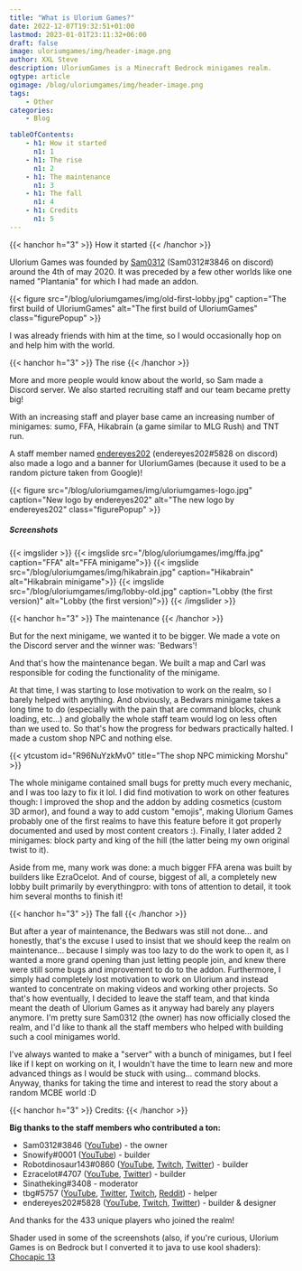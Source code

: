 ```yaml
---
title: "What is Ulorium Games?"
date: 2022-12-07T19:32:51+01:00
lastmod: 2023-01-01T23:11:32+06:00
draft: false
image: uloriumgames/img/header-image.png
author: XXL Steve
description: UloriumGames is a Minecraft Bedrock minigames realm.
ogtype: article
ogimage: /blog/uloriumgames/img/header-image.png
tags:
    - Other
categories:
    - Blog

tableOfContents:
    - h1: How it started
      n1: 1
    - h1: The rise
      n1: 2
    - h1: The maintenance
      n1: 3
    - h1: The fall
      n1: 4
    - h1: Credits
      n1: 5
---
```

{{< hanchor h="3" >}}
How it started
{{< /hanchor >}}

Ulorium Games was founded by [Sam0312](https://www.youtube.com/@Sam0312_) (Sam0312#3846 on discord) around the 4th of may 2020. It was preceded by a few other worlds like one named "Plantania" for which I had made an addon.

{{< figure src="/blog/uloriumgames/img/old-first-lobby.jpg" caption="The first build of UloriumGames" alt="The first build of UloriumGames" class="figurePopup" >}}

I was already friends with him at the time, so I would occasionally hop on and help him with the world.

{{< hanchor h="3" >}}
The rise
{{< /hanchor >}}

More and more people would know about the world, so Sam made a Discord server. We also started recruiting staff and our team became pretty big!

With an increasing staff and player base came an increasing number of minigames: sumo, FFA, Hikabrain (a game similar to MLG Rush) and TNT run.

A staff member named [endereyes202](https://www.youtube.com/@endereyes202) (endereyes202#5828 on discord) also made a logo and a banner for UloriumGames (because it used to be a random picture taken from Google)!

{{< figure src="/blog/uloriumgames/img/uloriumgames-logo.jpg" caption="New logo by endereyes202" alt="The new logo by endereyes202" class="figurePopup" >}}

##### Screenshots

{{< imgslider >}}
  {{< imgslide src="/blog/uloriumgames/img/ffa.jpg" caption="FFA" alt="FFA minigame">}}
  {{< imgslide src="/blog/uloriumgames/img/hikabrain.jpg" caption="Hikabrain" alt="Hikabrain minigame">}}
  {{< imgslide src="/blog/uloriumgames/img/lobby-old.jpg" caption="Lobby (the first version)" alt="Lobby (the first version)">}}
{{< /imgslider >}}

{{< hanchor h="3" >}}
The maintenance
{{< /hanchor >}}

But for the next minigame, we wanted it to be bigger. We made a vote on the Discord server and the winner was: 'Bedwars'! 

And that's how the maintenance began. We built a map and Carl was responsible for coding the functionality of the minigame. 

At that time, I was starting to lose motivation to work on the realm, so I barely helped with anything. And obviously, a Bedwars minigame takes a long time to do (especially with the pain that are command blocks, chunk loading, etc...) and globally the whole staff team would log on less often than we used to. So that's how the progress for bedwars practically halted. I made a custom shop NPC and nothing else.

{{< ytcustom id="R96NuYzkMv0" title="The shop NPC mimicking Morshu" >}}

The whole minigame contained small bugs for pretty much every mechanic, and I was too lazy to fix it lol. I did find motivation to work on other features though: I improved the shop and the addon by adding cosmetics (custom 3D armor), and found a way to add custom "emojis", making Ulorium Games probably one of the first realms to have this feature before it got properly documented and used by most content creators :). Finally, I later added 2 minigames: block party and king of the hill (the latter being my own original twist to it). 

Aside from me, many work was done: a much bigger FFA arena was built by builders like EzraOcelot. And of course, biggest of all, a completely new lobby built primarily by everythingpro: with tons of attention to detail, it took him several months to finish it! 

{{< hanchor h="3" >}}
The fall
{{< /hanchor >}}

But after a year of maintenance, the Bedwars was still not done... and honestly, that's the excuse I used to insist that we should keep the realm on maintenance... because I simply was too lazy to do the work to open it, as I wanted a more grand opening than just letting people join, and knew there were still some bugs and improvement to do to the addon. Furthermore, I simply had completely lost motivation to work on Ulorium and instead wanted to concentrate on making videos and working other projects. So that's how eventually, I decided to leave the staff team, and that kinda meant the death of Ulorium Games as it anyway had barely any players anymore. I'm pretty sure Sam0312 (the owner) has now officially closed the realm, and I'd like to thank all the staff members who helped with building such a cool minigames world.

I've always wanted to make a "server" with a bunch of minigames, but I feel like if I kept on working on it, I wouldn't have the time to learn new and more advanced things as I would be stuck with using... command blocks. Anyway, thanks for taking the time and interest to read the story about a random MCBE world :D 

{{< hanchor h="3" >}}
Credits:
{{< /hanchor >}}

**Big thanks to the staff members who contributed a ton:**
- Sam0312#3846 ([YouTube](https://www.youtube.com/@Sam0312_)) - the owner
- Snowify#0001 ([YouTube](https://www.youtube.com/@Snowbqll)) - builder
- Robotdinosaur143#0860 ([YouTube](https://www.youtube.com/@Robotdinosaur143), [Twitch](https://www.twitch.tv/robotdinosaur143), [Twitter](https://twitter.com/Robotdinosaur11)) - builder
- Ezracelot#4707 ([YouTube](https://www.youtube.com/@ezracelot4601), [Twitter](https://twitter.com/ezracelot)) - builder
- Sinatheking#3408 - moderator
- tbg#5757 ([YouTube](https://www.youtube.com/@tbgbrostech2.082), [Twitter](https://twitter.com/BrosTbg), [Twitch](https://www.twitch.tv/tbgbros2021), [Reddit](https://www.reddit.com/u/tbgbros)) - helper
- endereyes202#5828 ([YouTube](https://www.youtube.com/@endereyes202), [Twitch](https://www.twitch.tv/endereyes202), [Twitter](https://twitter.com/endereyes202)) - builder & designer

And thanks for the 433 unique players who joined the realm!

Shader used in some of the screenshots (also, if you're curious, Ulorium Games is on Bedrock but I converted it to java to use kool shaders): [Chocapic 13](https://www.curseforge.com/minecraft/customization/chocapic13-shaders)